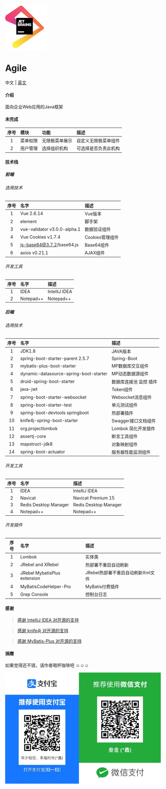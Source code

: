 ![IDEA](src/main/resources/templates/static/common/images/jetbrains.png)

# Agile

中文 | [英文](README.en.md)

#### 介绍

面向企业Web应用的Java框架

#### 未完成

| 序号  | 模块   | 功能      | 描述         |
|:---:|:-----|:--------|:-----------|
|  1  | 菜单权限 | 无限极菜单展示 | 自定义无限极菜单组件 |
|  2  | 用户管理 | 选择组织机构  | 可选择是否负责此机构 |

#### 技术栈

##### 前端

###### 选用技术

| 序号  | 名字                           | 描述          |
|:---:|:-----------------------------|:------------|
|  1  | Vue 2.6.14                   | Vue版本       |
|  2  | element                      | 脚手架         |
|  3  | vue-validator v3.0.0-alpha.1 | 数据验证组件      |
|  4  | Vue Cookies v1.7.4           | Cookies管理组件 |
|  5  | js-base64@3.7.2/base64.js    | Base64组件    |
|  6  | axios v0.21.1                | AJAX组件      |

###### 开发工具

| 序号  | 名字        | 描述            |
|:---:|:----------|:--------------|
|  1  | IDEA      | IntelliJ IDEA |
|  2  | Notepad++ | Notepad++     | 

##### 后端

###### 选用技术

| 序号  | 名字                                     | 描述            |
|:---:|:---------------------------------------|:--------------|
|  1  | JDK1.8                                 | JAVA版本        |
|  2  | spring-boot-starter-parent 2.5.7       | Spring-Boot   |
|  3  | mybatis-plus-boot-starter              | MP数据库交互组件     |
|  4  | dynamic-datasource-spring-boot-starter | MP动态数据源组件     |
|  5  | druid-spring-boot-starter              | 数据库连接池 监控 插件  |
|  6  | java-jwt                               | Token组件       |
|  7  | spring-boot-starter-websocket          | Websocket消息组件 |
|  8  | spring-boot-starter-test               | 单元测试组件        |
|  9  | spring-boot-devtools springboot        | 热部署插件         |
| 10  | knife4j-spring-boot-starter            | Swagger接口文档组件 |
| 11  | org.projectlombok                      | Lombok 简化开发插件 |
| 12  | assertj-core                           | 断言工具组件        |
| 13  | mapstruct-jdk8                         | 对象映射组件        |
| 14  | spring-boot-actuator                   | 服务器性能监测组件     |

###### 开发工具

| 序号  | 名字                    | 描述                    |
|:---:|:----------------------|:----------------------|
|  1  | IDEA                  | IntelliJ IDEA         | 
|  2  | Navicat               | Navicat Premium 15    |  
|  3  | Redis Desktop Manager | Redis Desktop Manager | 
|  4  | Notepad++             | Notepad++             |

###### 开发插件

| 序号  | 名字                           | 描述                    |
|:---:|:-----------------------------|:----------------------|
|  1  | Lombok                       | 实体类                   | 
|  2  | JRebel and XRebel            | 热部署不重启自动刷新            | 
|  3  | JRebel MybatisPlus extension | JRebel热部署不重启自动刷新Xml文件 | 
|  4  | MyBatisCodeHelper-Pro        | MyBatis付费插件           |  
|  5  | Grep Console                 | 控制台日志                 |

#### 感谢

> [感谢 IntelliJ IDEA 对开源的支持](https://www.jetbrains.com/?from=agile)

> [感谢 knife4j 对开源的支持](https://doc.xiaominfo.com/)

> [感谢 MyBatis-Plus 对开源的支持](https://baomidou.com/)

#### 捐赠

如果觉得还不错，请作者喝杯咖啡吧 ☺☺☺

![收钱码](src/main/resources/templates/static/common/images/收钱码.jpg)